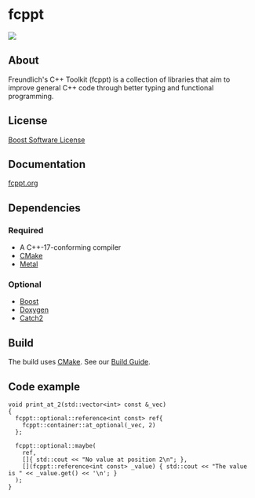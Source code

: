 fcppt
=====

<img src="https://travis-ci.com/freundlich/fcppt.svg?branch=master">

About
-----

Freundlich's C++ Toolkit (fcppt) is a collection of libraries that aim
to improve general C++ code through better typing and functional programming.

License
-------

<a href="https://www.boost.org/users/license.html">Boost Software License</a>

Documentation
-------------

<a href="https://fcppt.org">fcppt.org</a>

Dependencies
------------

### Required
* A C++-17-conforming compiler
* <a href="https://cmake.org/">CMake</a>
* <a href="https://github.com/brunocodutra/metal">Metal</a>

### Optional
* <a href="https://www.boost.org">Boost</a>
* <a href="http://www.doxygen.nl">Doxygen</a>
* <a href="https://github.com/catchorg/Catch2">Catch2</a>

Build
-----

The build uses <a href="https://cmake.org/">CMake</a>.
See our <a href="https://fcppt.org/d3/d36/requirements_download_installation.html#requirements_download_installation_building_and_installation">Build Guide</a>.

Code example
------------
```
void print_at_2(std::vector<int> const &_vec)
{
  fcppt::optional::reference<int const> ref{
    fcppt::container::at_optional(_vec, 2)
  };

  fcppt::optional::maybe(
    ref,
    []{ std::cout << "No value at position 2\n"; },
    [](fcppt::reference<int const> _value) { std::cout << "The value is " << _value.get() << '\n'; }
  );
}
```

